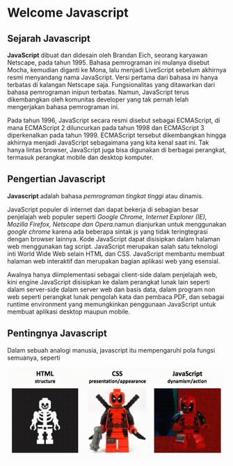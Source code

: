 # Welcome Javascript

## Sejarah Javascript

**JavaScript** dibuat dan didesain oleh Brandan Eich, seorang karyawan Netscape, pada tahun 1995. Bahasa pemrograman ini mulanya disebut Mocha, kemudian diganti ke Mona, lalu menjadi LiveScript sebelum akhirnya resmi menyandang nama JavaScript. Versi pertama dari bahasa ini hanya terbatas di kalangan Netscape saja. Fungsionalitas yang ditawarkan dari bahasa pemrograman inipun terbatas. Namun, JavaScript terus dikembangkan oleh komunitas developer yang tak pernah lelah mengerjakan bahasa pemrograman ini.

Pada tahun 1996, JavaScript secara resmi disebut sebagai ECMAScript, di mana ECMAScript 2 diluncurkan pada tahun 1998 dan ECMAScript 3 diperkenalkan pada tahun 1999. ECMAScript tersebut dikembangkan hingga akhirnya menjadi JavaScript sebagaimana yang kita kenal saat ini. Tak hanya lintas browser, JavaScript juga bisa digunakan di berbagai perangkat, termasuk perangkat mobile dan desktop komputer.

## Pengertian Javascript

**Javascript** adalah bahasa _pemrograman tingkat tinggi_ atau dinamis.

JavaScript populer di internet dan dapat bekerja di sebagian besar penjelajah web populer seperti _Google Chrome, Internet Explorer (IE), Mozilla Firefox, Netscape dan Opera_.namun dianjurkan untuk menggunakan _google chrome_ karena ada beberapa sintak js yang tidak teringtegrasi dengan browser lainnya. Kode JavaScript dapat disisipkan dalam halaman web menggunakan tag script. JavaScript merupakan salah satu teknologi inti World Wide Web selain HTML dan CSS. JavaScript membantu membuat halaman web interaktif dan merupakan bagian aplikasi web yang esensial.

Awalnya hanya diimplementasi sebagai client-side dalam penjelajah web, kini engine JavaScript disisipkan ke dalam perangkat lunak lain seperti dalam server-side dalam server web dan basis data, dalam program non web seperti perangkat lunak pengolah kata dan pembaca PDF, dan sebagai runtime environment yang memungkinkan penggunaan JavaScript untuk membuat aplikasi desktop maupun mobile.

## Pentingnya Javascript

Dalam sebuah analogi manusia, javascript itu mempengaruhi pola fungsi semuanya, seperti

[![An old rock in the desert](/asset/image/analogi.gif "Shiprock, New Mexico by Beau Rogers")](https://images.app.goo.gl/dEE4U4iUksKbTWZz7)
